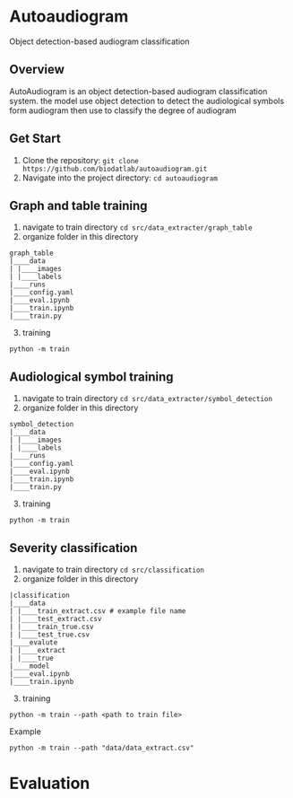 # Autoaudiogram
Object detection-based audiogram classification

## Overview
AutoAudiogram is an object detection-based audiogram classification system. the model use object detection to detect the audiological symbols form audiogram then use to classify the degree of audiogram 

## Get Start
1. Clone the repository: `git clone https://github.com/biodatlab/autoaudiogram.git`
2. Navigate into the project directory: `cd autoaudiogram`

## Graph and table training
1. navigate to train directory `cd src/data_extracter/graph_table`
2. organize folder in this directory 
```
graph_table
|____data
| |____images
| |____labels
|____runs
|____config.yaml
|____eval.ipynb
|____train.ipynb
|____train.py
```
3. training
```
python -m train
```

## Audiological symbol training
1. navigate to train directory `cd src/data_extracter/symbol_detection`
2. organize folder in this directory 
```
symbol_detection
|____data
| |____images
| |____labels
|____runs
|____config.yaml
|____eval.ipynb
|____train.ipynb
|____train.py
```
3. training
```
python -m train
```
## Severity classification
1. navigate to train directory `cd src/classification`
2. organize folder in this directory 
```
|classification
|____data
| |____train_extract.csv # example file name
| |____test_extract.csv
| |____train_true.csv
| |____test_true.csv
|____evalute
| |____extract
| |____true
|____model
|____eval.ipynb
|____train.ipynb
```
3. training
```
python -m train --path <path to train file>
```
  Example 
  ```
  python -m train --path "data/data_extract.csv"
  ```


# Evaluation
